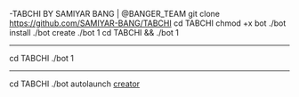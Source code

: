 -TABCHI BY SAMIYAR BANG | @BANGER_TEAM
git clone https://github.com/SAMIYAR-BANG/TABCHI
cd TABCHI
chmod +x bot
./bot install
./bot create
./bot 1
cd TABCHI && ./bot 1
***********
cd TABCHI
./bot 1
***********
cd TABCHI
./bot autolaunch
[creator](https://telegram.me/ghosts_prince)
